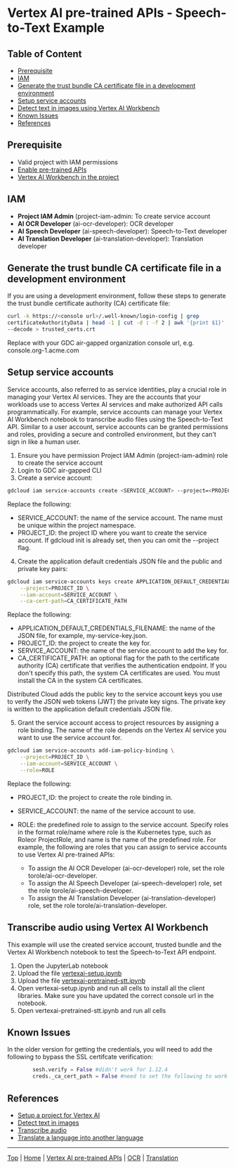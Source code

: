 # Vertex AI pre-trained APIs - Speech-to-Text Example

## Table of Content
- [Prerequisite](#prerequisite)
- [IAM](#iam)
- [Generate the trust bundle CA certificate file in a development environment](#generate-the-trust-bundle-ca-certificate-file-in-a-development-environment)
- [Setup service accounts](#setup-service-accounts)
- [Detect text in images using Vertex AI Workbench](#detect-text-in-images-using-vertex-ai-workbench)
- [Known Issues](#known-issues)
- [References](#references)

## Prerequisite
- Valid project with IAM permissions
- [Enable pre-trained APIs](/docs/vertex-ai-pretained-api.md)
- [Vertex AI Workbench in the project](/docs/vertex-ai-workbench.md)

## IAM
- **Project IAM Admin** (project-iam-admin: To create service account
- **AI OCR Developer** (ai-ocr-developer): OCR developer 
- **AI Speech Developer** (ai-speech-developer): Speech-to-Text developer 
- **AI Translation Developer** (ai-translation-developer): Translation developer 

## Generate the trust bundle CA certificate file in a development environment
If you are using a development environment, follow these steps to generate the trust bundle certificate authority (CA) certificate file:
```bash
curl -k https://<console url>/.well-known/login-config | grep
certificateAuthorityData | head -1 | cut -d : -f 2 | awk '{print $1}' | sed 's/"//g' | base64
--decode > trusted_certs.crt
```

Replace <console url> with your GDC air-gapped organization console url, e.g. console.org-1.acme.com


## Setup service accounts
Service accounts, also referred to as service identities, play a crucial role in managing your Vertex AI services. They are the accounts that your workloads use to access Vertex AI services and make authorized API calls programmatically. For example, service accounts can manage your Vertex AI Workbench notebook to transcribe audio files using the Speech-to-Text API. Similar to a user account, service accounts can be granted permissions and roles, providing a secure and controlled environment, but they can't sign in like a human user.

1. Ensure you have permission Project IAM Admin (project-iam-admin) role to create the service account
2. Login to GDC air-gapped CLI
3. Create a service account:
```bash
gdcloud iam service-accounts create <SERVICE_ACCOUNT> --project=<PROJECT_ID>
```
Replace the following:

- SERVICE_ACCOUNT: the name of the service account. The name must be unique within the project namespace.
- PROJECT_ID: the project ID where you want to create the service account. If gdcloud init is already set, then you can omit the --project flag.

4. Create the application default credentials JSON file and the public and private key pairs:
```bash
gdcloud iam service-accounts keys create APPLICATION_DEFAULT_CREDENTIALS_FILENAME \
    --project=PROJECT_ID \
    --iam-account=SERVICE_ACCOUNT \
    --ca-cert-path=CA_CERTIFICATE_PATH
```
Replace the following:

- APPLICATION_DEFAULT_CREDENTIALS_FILENAME: the name of the JSON file, for example, my-service-key.json.
- PROJECT_ID: the project to create the key for.
- SERVICE_ACCOUNT: the name of the service account to add the key for.
- CA_CERTIFICATE_PATH: an optional flag for the path to the certificate authority (CA) certificate that verifies the authentication endpoint. If you don't specify this path, the system CA certificates are used. You must install the CA in the system CA certificates.

Distributed Cloud adds the public key to the service account keys you use to verify the JSON web tokens (JWT) the private key signs. The private key is written to the application default credentials JSON file.

5. Grant the service account access to project resources by assigning a role binding. The name of the role depends on the Vertex AI service you want to use the service account for.

```bash
gdcloud iam service-accounts add-iam-policy-binding \
    --project=PROJECT_ID \
    --iam-account=SERVICE_ACCOUNT \
    --role=ROLE
```
Replace the following:

- PROJECT_ID: the project to create the role binding in.
- SERVICE_ACCOUNT: the name of the service account to use.
- ROLE: the predefined role to assign to the service account. Specify roles in the format role/name where role is the Kubernetes type, such as Roleor ProjectRole, and name is the name of the predefined role. For example, the following are roles that you can assign to service accounts to use Vertex AI pre-trained APIs:

    - To assign the AI OCR Developer (ai-ocr-developer) role, set the role torole/ai-ocr-developer.
    - To assign the AI Speech Developer (ai-speech-developer) role, set the role torole/ai-speech-developer.
    - To assign the AI Translation Developer (ai-translation-developer) role, set the role torole/ai-translation-developer.


## Transcribe audio using Vertex AI Workbench
This example will use the created service account, trusted bundle and the Vertex AI Workbench notebook to test the Speech-to-Text API endpoint.

1. Open the JupyterLab notebook
2. Upload the file [vertexai-setup.ipynb](/notebooks/vertexai-setup.ipynb) 
3. Upload the file [vertexai-pretrained-stt.ipynb](/notebooks/vertexai-pretrained-stt.ipynb)
4. Open vertexai-setup.ipynb and run all cells to install all the client libraries. Make sure you have updated the correct console url in the notebook.
5. Open vertexai-pretrained-stt.ipynb and run all cells

## Known Issues
In the older version for getting the credentials, you will need to add the following to bypass the SSL certifcate verification:

```python
        sesh.verify = False #didn't work for 1.12.4
        creds._ca_cert_path = False #need to set the following to work
```

## References
- [Setup a project for Vertex AI](https://cloud.devsite.corp.google.com/distributed-cloud/hosted/docs/latest/gdch/application/ao-user/vertex-ai-set-up-project)
- [Detect text in images](https://cloud.devsite.corp.google.com/distributed-cloud/hosted/docs/latest/gdch/application/ao-user/vertex-ai-ocr)
- [Transcribe audio](https://cloud.devsite.corp.google.com/distributed-cloud/hosted/docs/latest/gdch/application/ao-user/vertex-ai-stt)
- [Translate a language into another language](https://cloud.devsite.corp.google.com/distributed-cloud/hosted/docs/latest/gdch/application/ao-user/vertex-ai-translation)

---
[Top](#) | [Home](/README.md) | [Vertex AI pre-trained APIs](/docs/vertex-ai-pretained-api.md) | [OCR](/docs/vertex-ai-pretained-ocr.md) | [Translation](/docs/vertex-ai-pretained-translate.md)
